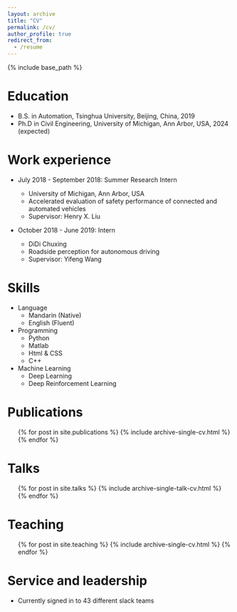 ```yaml
---
layout: archive
title: "CV"
permalink: /cv/
author_profile: true
redirect_from:
  - /resume
---
```


{% include base_path %}

Education
======
* B.S. in Automation, Tsinghua University, Beijing, China, 2019
* Ph.D in Civil Engineering, University of Michigan, Ann Arbor, USA, 2024 (expected)

Work experience
======
* July 2018 - September 2018: Summer Research Intern
  * University of Michigan, Ann Arbor, USA
  * Accelerated evaluation of safety performance of connected and automated vehicles
  * Supervisor: Henry X. Liu

* October 2018 - June 2019: Intern
  * DiDi Chuxing
  * Roadside perception for autonomous driving
  * Supervisor: Yifeng Wang

Skills
======
* Language
  * Mandarin (Native)
  * English (Fluent)
* Programming
  * Python
  * Matlab
  * Html & CSS
  * C++
* Machine Learning
  * Deep Learning
  * Deep Reinforcement Learning

Publications
======
  <ul>{% for post in site.publications %}
    {% include archive-single-cv.html %}
  {% endfor %}</ul>
  
Talks
======
  <ul>{% for post in site.talks %}
    {% include archive-single-talk-cv.html %}
  {% endfor %}</ul>
  
Teaching
======
  <ul>{% for post in site.teaching %}
    {% include archive-single-cv.html %}
  {% endfor %}</ul>
  
Service and leadership
======
* Currently signed in to 43 different slack teams
